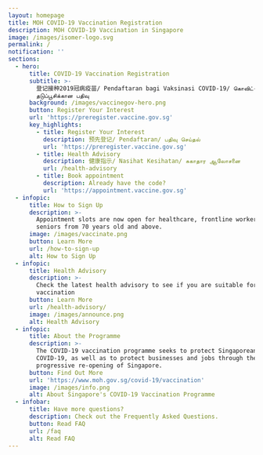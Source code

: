 ```yaml
---
layout: homepage
title: MOH COVID-19 Vaccination Registration
description: MOH COVID-19 Vaccination in Singapore
image: /images/isomer-logo.svg
permalink: /
notification: ''
sections:
  - hero:
      title: COVID-19 Vaccination Registration
      subtitle: >-
        登记接种2019冠病疫苗/ Pendaftaran bagi Vaksinasi COVID-19/ கொவிட்-19
        தடுப்பூசிக்கான பதிவு
      background: /images/vaccinegov-hero.png
      button: Register Your Interest
      url: 'https://preregister.vaccine.gov.sg'
      key_highlights:
        - title: Register Your Interest
          description: 预先登记/ Pendaftaran/ பதிவு செய்தல்
          url: 'https://preregister.vaccine.gov.sg'
        - title: Health Advisory
          description: 健康指示/ Nasihat Kesihatan/ சுகாதார ஆலோசனை
          url: /health-advisory
        - title: Book appointment
          description: Already have the code?
          url: 'https://appointment.vaccine.gov.sg'
  - infopic:
      title: How to Sign Up
      description: >-
        Appointment slots are now open for healthcare, frontline workers and
        seniors from 70 years old and above. 
      image: /images/vaccinate.png
      button: Learn More
      url: /how-to-sign-up
      alt: How to Sign Up
  - infopic:
      title: Health Advisory
      description: >-
        Check the latest health advisory to see if you are suitable for the
        vaccination
      button: Learn More
      url: /health-advisory/
      image: /images/announce.png
      alt: Health Advisory
  - infopic:
      title: About the Programme
      description: >-
        The COVID-19 vaccination programme seeks to protect Singaporeans against
        COVID-19, as well as to protect businesses and jobs through the
        progressive re-opening of Singapore.
      button: Find Out More
      url: 'https://www.moh.gov.sg/covid-19/vaccination'
      image: /images/info.png
      alt: About Singapore's COVID-19 Vaccination Programme
  - infobar:
      title: Have more questions?
      description: Check out the Frequently Asked Questions.
      button: Read FAQ
      url: /faq
      alt: Read FAQ
---
```

